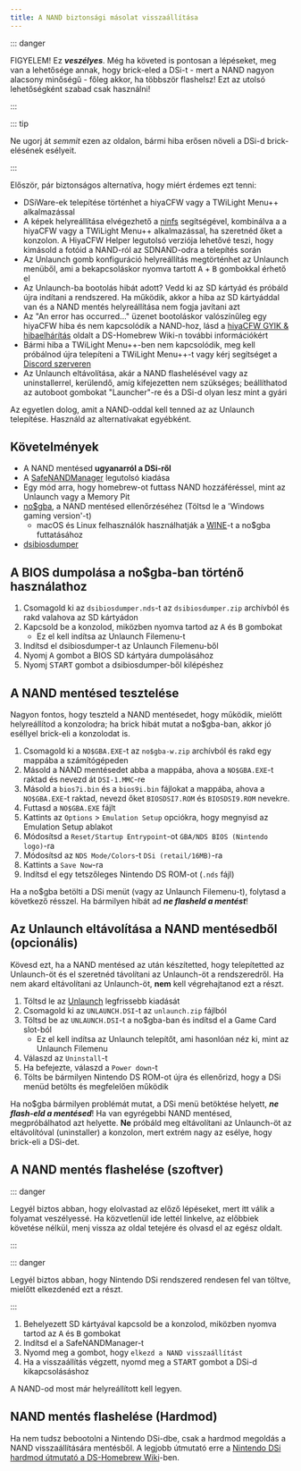 ```yaml
---
title: A NAND biztonsági másolat visszaállítása
---
```


::: danger

FIGYELEM! Ez ***veszélyes***. Még ha követed is pontosan a lépéseket, meg van a lehetősége annak, hogy brick-eled a DSi-t - mert a NAND nagyon alacsony minőségű - főleg akkor, ha többször flashelsz! Ezt az utolsó lehetőségként szabad csak használni!

:::

::: tip

Ne ugorj át *semmit* ezen az oldalon, bármi hiba erősen növeli a DSi-d brick-elésének esélyeit.

:::

Először, pár biztonságos alternatíva, hogy miért érdemes ezt tenni:
- DSiWare-ek telepítése történhet a hiyaCFW vagy a TWiLight Menu++ alkalmazással
- A képek helyreállítása elvégezhető a [ninfs](https://github.com/ihaveamac/ninfs/releases) segítségével, kombinálva a a hiyaCFW vagy a TWiLight Menu++ alkalmazással, ha szeretnéd őket a konzolon. A HiyaCFW Helper legutolsó verziója lehetővé teszi, hogy kimásold a fotóid a NAND-ról az SDNAND-odra a telepítés során
- Az Unlaunch gomb konfiguráció helyreállítás megtörténhet az Unlaunch menüből, ami a bekapcsoláskor nyomva tartott <kbd class="face">A</kbd> + <kbd class="face">B</kbd> gombokkal érhető el
- Az Unlaunch-ba bootolás hibát adott? Vedd ki az SD kártyád és próbáld újra indítani a rendszered. Ha működik, akkor a hiba az SD kártyáddal van és a NAND mentés helyreállítása nem fogja javítani azt
- Az "An error has occurred..." üzenet bootoláskor valószínűleg egy hiyaCFW hiba és nem kapcsolódik a NAND-hoz, lásd a [hiyaCFW GYIK & hibaelhárítás](https://wiki.ds-homebrew.com/hiyacfw/faq) oldalt a DS-Homebrew Wiki-n további információkért
- Bármi hiba a TWiLight Menu++-ben nem kapcsolódik, meg kell próbálnod újra telepíteni a TWiLight Menu++-t vagy kérj segítséget a [Discord szerveren](https://ds-homebrew.com/discord)
- Az Unlaunch eltávolítása, akár a NAND flashelésével vagy az uninstallerrel, kerülendő, amíg kifejezetten nem szükséges; beállíthatod az autoboot gombokat "Launcher"-re és a DSi-d olyan lesz mint a gyári

Az egyetlen dolog, amit a NAND-oddal kell tenned az az Unlaunch telepítése. Használd az alternatívakat egyébként.

## Követelmények
- A NAND mentésed **ugyanarról a DSi-ről**
- A [SafeNANDManager](https://github.com/DS-Homebrew/SafeNANDManager/releases/latest/download/SafeNANDManager.nds) legutolsó kiadása
- Egy mód arra, hogy homebrew-ot futtass NAND hozzáféréssel, mint az Unlaunch vagy a Memory Pit
- [no$gba](https://problemkaputt.de/gba.htm), a NAND mentésed ellenőrzéséhez (Töltsd le a 'Windows gaming version'-t)
   - macOS és Linux felhasználók használhatják a [WINE](https://winehq.org)-t a no$gba futtatásához
- [dsibiosdumper](http://melonds.kuribo64.net/downloads/dsibiosdumper.7z)

## A BIOS dumpolása a no$gba-ban történő használathoz
1. Csomagold ki az `dsibiosdumper.nds`-t az `dsibiosdumper.zip` archívból és rakd valahova az SD kártyádon
2. Kapcsold be a konzolod, miközben nyomva tartod az <kbd class="face">A</kbd> és <kbd class="face">B</kbd> gombokat
   - Ez el kell indítsa az Unlaunch Filemenu-t
3. Indítsd el dsibiosdumper-t az Unlaunch Filemenu-ből
4. Nyomj <kbd class="face">A</kbd> gombot a BIOS SD kártyára dumpolásához
5. Nyomj <kbd>START</kbd> gombot a dsibiosdumper-ből kilépéshez

## A NAND mentésed tesztelése
Nagyon fontos, hogy teszteld a NAND mentésedet, hogy működik, mielőtt helyreállítod a konzolodra; ha brick hibát mutat a no$gba-ban, akkor jó eséllyel brick-eli a konzolodat is.
1. Csomagold ki a `NO$GBA.EXE`-t az `no$gba-w.zip` archívból és rakd egy mappába a számítógépeden
2. Másold a NAND mentésedet abba a mappába, ahova a `NO$GBA.EXE`-t raktad és nevezd át `DSI-1.MMC`-re
3. Másold a `bios7i.bin` és a `bios9i.bin` fájlokat a mappába, ahova a `NO$GBA.EXE`-t raktad, nevezd őket `BIOSDSI7.ROM` és `BIOSDSI9.ROM` nevekre.
4. Futtasd a `NO$GBA.EXE` fájlt
5. Kattints az `Options` > `Emulation Setup` opciókra, hogy megnyisd az Emulation Setup ablakot
6. Módosítsd a `Reset/Startup Entrypoint`-ot `GBA/NDS BIOS (Nintendo logo)`-ra
7. Módosítsd az `NDS Mode/Colors`-t `DSi (retail/16MB)`-ra
8. Kattints a `Save Now`-ra
9. Indítsd el egy tetszőleges Nintendo DS ROM-ot (`.nds` fájl)

Ha a no$gba betölti a DSi menüt (vagy az Unlaunch Filemenu-t), folytasd a következő résszel. Ha bármilyen hibát ad ***ne flasheld a mentést***!

## Az Unlaunch eltávolítása a NAND mentésedből (opcionális)
Kövesd ezt, ha a NAND mentésed az után készítetted, hogy telepítetted az Unlaunch-öt és el szeretnéd távolítani az Unlaunch-öt a rendszeredről. Ha nem akard eltávolítani az Unlaunch-öt, **nem** kell végrehajtanod ezt a részt.
1. Töltsd le az [Unlaunch](https://problemkaputt.de/unlaunch.zip) legfrissebb kiadását
1. Csomagold ki az `UNLAUNCH.DSI`-t az `unlaunch.zip` fájlból
1. Töltsd be az `UNLAUNCH.DSI`-t a no$gba-ban és indítsd el a Game Card slot-ból
   - Ez el kell indítsa az Unlaunch telepítőt, ami hasonlóan néz ki, mint az Unlaunch Filemenu
1. Válaszd az `Uninstall`-t
1. Ha befejezte, válaszd a `Power down`-t
1. Tölts be bármilyen Nintendo DS ROM-ot újra és ellenőrizd, hogy a DSi menüd betölts és megfelelően működik

Ha no$gba bármilyen problémát mutat, a DSi menü betöktése helyett, ***ne flash-eld a mentésed***! Ha van egyrégebbi NAND mentésed, megpróbálhatod azt helyette. **Ne** próbáld meg eltávolítani az Unlaunch-öt az eltávolítóval (uninstaller) a konzolon, mert extrém nagy az esélye, hogy brick-eli a DSi-det.

## A NAND mentés flashelése (szoftver)

::: danger

Legyél biztos abban, hogy elolvastad az előző lépéseket, mert itt válik a folyamat veszélyessé. Ha közvetlenül ide lettél linkelve, az előbbiek követése nélkül, menj vissza az oldal tetejére és olvasd el az egész oldalt.

:::

::: danger

Legyél biztos abban, hogy Nintendo DSi rendszered rendesen fel van töltve, mielőtt elkezdenéd ezt a részt.

:::

1. Behelyezett SD kártyával kapcsold be a konzolod, miközben nyomva tartod az <kbd class="face">A</kbd> és <kbd class="face">B</kbd> gombokat
3. Indítsd el a SafeNANDManager-t
4. Nyomd meg a gombot, hogy `elkezd a NAND visszaállítást`
6. Ha a visszaállítás végzett, nyomd meg a <kbd>START</kbd> gombot a DSi-d kikapcsolásáshoz

A NAND-od most már helyreállított kell legyen.

## NAND mentés flashelése (Hardmod)
Ha nem tudsz bebootolni a Nintendo DSi-dbe, csak a hardmod megoldás a NAND visszaállítására mentésből. A legjobb útmutató erre a [Nintendo DSi hardmod útmutató a DS-Homebrew Wiki](https://wiki.ds-homebrew.com/ds-index/hardmod#nintendo-dsi)-ben.
